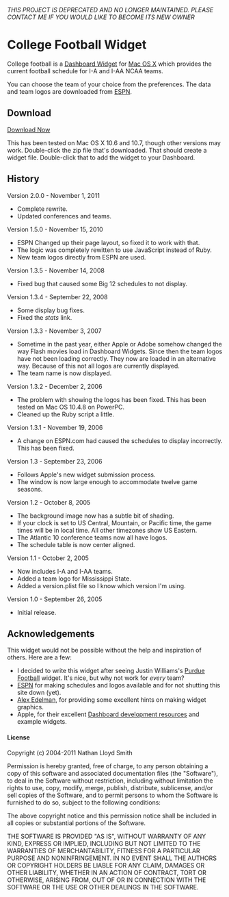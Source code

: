 *THIS PROJECT IS DEPRECATED AND NO LONGER MAINTAINED. PLEASE CONTACT ME IF YOU WOULD LIKE TO BECOME ITS NEW OWNER*

# College Football Widget

College football is a [Dashboard Widget](http://www.apple.com/downloads/dashboard/) for [Mac OS X](http://www.apple.com/macosx/) which provides the current football schedule for I-A and I-AA NCAA teams.

You can choose the team of your choice from the preferences. The data and team
logos are downloaded from [ESPN](http://www.espn.com).

## Download

[Download Now](https://github.com/smith/college-football-widget/blob/master/CollegeFootball.wdgt.zip?raw=true)

This has been tested on Mac OS X 10.6 and 10.7, though other versions may work. Double-click the zip file that's downloaded. That should create a widget file. Double-click that to add the widget to your Dashboard.

## History

Version 2.0.0 - November 1, 2011

* Complete rewrite.
* Updated conferences and teams.

Version 1.5.0 - November 15, 2010

* ESPN Changed up their page layout, so fixed it to work with that.
* The logic was completely rewitten to use JavaScript instead of Ruby.
* New team logos directly from ESPN are used.

Version 1.3.5 - November 14, 2008

* Fixed bug that caused some Big 12 schedules to not display.

Version 1.3.4 - September 22, 2008

* Some display bug fixes.
* Fixed the _stats_ link.

Version 1.3.3 - November 3, 2007

* Sometime in the past year, either Apple or Adobe somehow changed the way Flash movies load in Dashboard Widgets. Since then the team logos have not been loading correctly. They now are loaded in an alternative way. Because of this not all logos are currently displayed.
* The team name is now displayed.

Version 1.3.2 - December 2, 2006

* The problem with showing the logos has been fixed. This has been tested on Mac OS 10.4.8 on PowerPC.
* Cleaned up the Ruby script a little.

Version 1.3.1 - November 19, 2006

* A change on ESPN.com had caused the schedules to display incorrectly. This has been fixed.

Version 1.3 - September 23, 2006

* Follows Apple's new widget submission process.
* The window is now large enough to accommodate twelve game seasons.

Version 1.2 - October 8, 2005

* The background image now has a subtle bit of shading.
* If your clock is set to US Central, Mountain, or Pacific time, the game times will be in local time. All other timezones show US Eastern.
* The Atlantic 10 conference teams now all have logos.
* The schedule table is now center aligned.

Version 1.1 - October 2, 2005

* Now includes I-A and I-AA teams.
* Added a team logo for Mississippi State.
* Added a version.plist file so I know which version I'm using.

Version 1.0 - September 26, 2005

* Initial release.

## Acknowledgements

This widget would not be possible without the help and inspiration of others. Here are a few:

* I decided to write this widget after seeing Justin Williams's [ Purdue Football](http://www.carpeaqua.com/archives/2005/09/10/purdue_football_dashboard_widget.php) widget. It's nice, but why not work for _every_ team?
* [ESPN](http://www.espn.com) for making schedules and logos available and for not shutting this site down (yet).
* [Alex Edelman](http://alexedelman.net/), for providing some excellent hints on making widget graphics.
* Apple, for their excellent [Dashboard development resources](http://developer.apple.com/macosx/dashboard.html) and example widgets.

#### License

Copyright (c) 2004-2011 Nathan Lloyd Smith

Permission is hereby granted, free of charge, to any person obtaining a copy of this software and associated documentation files (the "Software"), to deal in the Software without restriction, including without limitation the rights to use, copy, modify, merge, publish, distribute, sublicense, and/or sell copies of the Software, and to permit persons to whom the Software is furnished to do so, subject to the following conditions:

The above copyright notice and this permission notice shall be included in all copies or substantial portions of the Software.

THE SOFTWARE IS PROVIDED "AS IS", WITHOUT WARRANTY OF ANY KIND, EXPRESS OR IMPLIED, INCLUDING BUT NOT LIMITED TO THE WARRANTIES OF MERCHANTABILITY, FITNESS FOR A PARTICULAR PURPOSE AND NONINFRINGEMENT. IN NO EVENT SHALL THE AUTHORS OR COPYRIGHT HOLDERS BE LIABLE FOR ANY CLAIM, DAMAGES OR OTHER LIABILITY, WHETHER IN AN ACTION OF CONTRACT, TORT OR OTHERWISE, ARISING FROM, OUT OF OR IN CONNECTION WITH THE SOFTWARE OR THE USE OR OTHER DEALINGS IN THE SOFTWARE.

